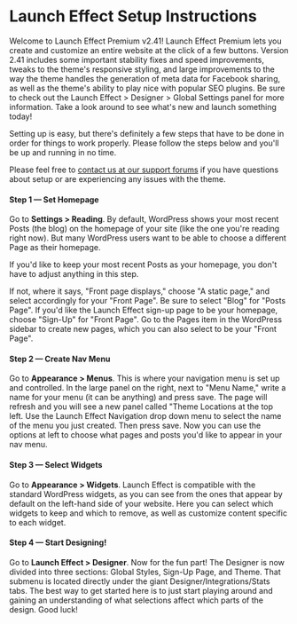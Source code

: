 # Launch Effect Setup Instructions

Welcome to Launch Effect Premium v2.41! Launch Effect Premium lets you create and customize an entire website at the click of a few buttons. Version 2.41 includes some important stability fixes and speed improvements, tweaks to the theme's responsive styling, and large improvements to the way the theme handles the generation of meta data for Facebook sharing, as well as the theme's ability to play nice with popular SEO plugins. Be sure to check out the Launch Effect &gt; Designer &gt; Global Settings panel for more information. Take a look around to see what's new and launch something today!

Setting up is easy, but there's definitely a few steps that have to be done in order for things to work properly. Please follow the steps below and you'll be up and running in no time.

Please feel free to [contact us at our support forums](http://tenderapp.launcheffect.com) if you have questions about setup or are experiencing any issues with the theme.

#### Step 1 — Set Homepage

Go to **Settings &gt; Reading**.
By default, WordPress shows your most recent Posts (the blog) on the homepage of your site (like the one you're reading right now). But many WordPress users want to be able to choose a different Page as their homepage.

If you'd like to keep your most recent Posts as your homepage, you don't have to adjust anything in this step.

If not, where it says, "Front page displays," choose "A static page," and select accordingly for your "Front Page". Be sure to select "Blog" for "Posts Page". If you'd like the Launch Effect sign-up page to be your homepage, choose "Sign-Up" for "Front Page". Go to the Pages item in the WordPress sidebar to create new pages, which you can also select to be your "Front Page".

#### Step 2 — Create Nav Menu

Go to **Appearance &gt; Menus**.
This is where your navigation menu is set up and controlled. In the large panel on the right, next to "Menu Name," write a name for your menu (it can be anything) and press save. The page will refresh and you will see a new panel called "Theme Locations at the top left. Use the Launch Effect Navigation drop down menu to select the name of the menu you just created. Then press save. Now you can use the options at left to choose what pages and posts you'd like to appear in your nav menu.

#### Step 3 — Select Widgets

Go to **Appearance &gt; Widgets**.
Launch Effect is compatible with the standard WordPress widgets, as you can see from the ones that appear by default on the left-hand side of your website. Here you can select which widgets to keep and which to remove, as well as customize content specific to each widget.

#### Step 4 — Start Designing!

Go to **Launch Effect &gt; Designer**.
Now for the fun part! The Designer is now divided into three sections: Global Styles, Sign-Up Page, and Theme. That submenu is located directly under the giant Designer/Integrations/Stats tabs. The best way to get started here is to just start playing around and gaining an understanding of what selections affect which parts of the design. Good luck!